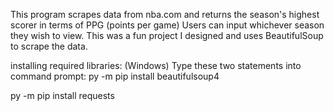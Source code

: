 This program scrapes data from nba.com and returns the season's highest scorer in terms of PPG (points per game)
Users can input whichever season they wish to view. This was a fun project I designed and uses BeautifulSoup to scrape the data.

installing required libraries: (Windows) 
Type these two statements into command prompt: 
py -m pip install beautifulsoup4 

py -m pip install requests 
